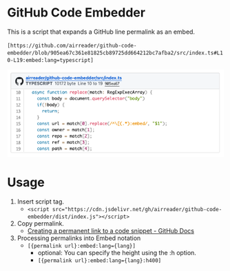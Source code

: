 # GitHub Code Embedder
This is a script that expands a GitHub line permalink as an embed.

`[https://github.com/airreader/github-code-embedder/blob/905ea67c361e81825cb89725dd664212bc7afba2/src/index.ts#L10-L19:embed:lang=typescript]`

![embeded screenshot](screenshot.png)

# Usage
1. Insert script tag.
    - `<script src="https://cdn.jsdelivr.net/gh/airreader/github-code-embedder/dist/index.js"></script>`
2. Copy permalink.
    - [Creating a permanent link to a code snippet - GitHub Docs](https://docs.github.com/get-started/writing-on-github/working-with-advanced-formatting/creating-a-permanent-link-to-a-code-snippet)
3. Processing permalinks into Embed notation
    - `[{permalink url}:embed:lang={lang}]`
        - optional: You can specify the height using the :h option.
        - `[{permalink url}:embed:lang={lang}:h400]`
